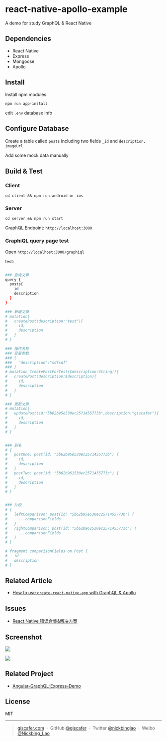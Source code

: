 # react-native-apollo-example

A demo for study GraphQL & React Native 

## Dependencies

* React Native
* Express
* Mongoose
* Apollo

## Install

Install npm modules.

```shell
npm run app-install

```

edit `.env` database info

## Configure Database

Create a table called `posts` including two fields `_id` and `description`、`imageUrl`

Add some mock data manually

## Build & Test

### Client

```shell
cd client && npm run android or ios
```


### Server

```shell
cd server && npm run start
```

GraphQL Endpoint: `http://localhost:3000`


### GraphiQL query page test

Open `http://localhost:3000/graphiql`

test:

```bash

### 查询文章
query {
  posts{
    id
    description
  }
}

### 新增文章
# mutation{
#   createPost(description:"test"){
#     id,
#     description
#   }
# }

### 操作名称
### 变量参数
### {
###   "description":"sdfsdf"
### }
# mutation CreatePostForTest($description:String!){
#   createPost(description:$description){
#     id,
#     description
#   }
# }

### 更新文章
# mutation{
#   updatePost(id:"5b62b95e530ec2571455773b",description:"giscafer"){
#     id,
#     description
#   }
# }


### 别名
# {
#   postOne: post(id: "5b62b95e530ec2571455773b") {
#     id,
#     description
#   }
#   postTwo: post(id: "5b62b961530ec2571455773c") {
#     id,
#     description
#   }
# }


### 片段
# {
#   leftComparison: post(id: "5b62b95e530ec2571455773b") {
#     ...comparisonFields
#   }
#   rightComparison: post(id: "5b62b961530ec2571455773c") {
#     ...comparisonFields
#   }
# }

# fragment comparisonFields on Post {
#   id
#   description
# }

```


## Related Article

- [How to use `create-react-native-app` with GraphQL & Apollo](https://www.prisma.io/blog/tutorial-using-create-react-native-app-with-graphql-apollo-e630aee3ae1e/)


## Issues

- [React Native 错误合集&解决方案](https://github.com/giscafer/front-end-manual/issues/19)


## Screenshot

![](./screenshot/2.jpg)

![](./screenshot/3.jpg)


## Related Project

- [Angular-GraphQL-Express-Demo](https://github.com/giscafer/Angular-GraphQL-Express-Demo)


## License

MIT

---

> [giscafer.com](http://giscafer.com) &nbsp;&middot;&nbsp;
> GitHub [@giscafer](https://github.com/giscafer) &nbsp;&middot;&nbsp;
> Twitter [@nickbinglao](https://twitter.com/nickbinglao) &nbsp;&middot;&nbsp;
> Weibo [@Nickbing_Lao](https://weibo.com/laohoubin)






